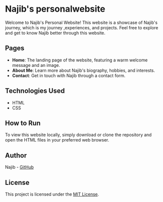# Najib's personalwebsite



Welcome to Najib's Personal Website! This website is a showcase of Najib's journey, which is my journey ,experiences, and projects. Feel free to explore and get to know Najib better through this website.

## Pages

- **Home**: The landing page of the website, featuring a warm welcome message and an image.
- **About Me**: Learn more about Najib's biography, hobbies, and interests.
- **Contact**: Get in touch with Najib through a contact form.

## Technologies Used

- HTML
- CSS

## How to Run

To view this website locally, simply download or clone the repository and open the HTML files in your preferred web browser.

## Author

Najib - [GitHub](https://github.com/notnajib)

## License

This project is licensed under the [MIT License](LICENSE).


